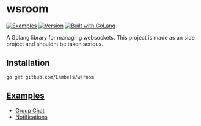 # wsroom


[![ Examples        ][examples_img    ]][examples    ]
[![Version](https://img.shields.io/badge/goversion-1.16.x-blue.svg)](https://golang.org)
<a href="https://golang.org"><img src="https://img.shields.io/badge/powered_by-Go-3362c2.svg?style=flat-square" alt="Built with GoLang"></a>

A Golang library for managing websockets.
This project is made as an side project and shouldnt be taken serious.

[examples]:     https://github.com/Lambels/wsroom/tree/master/_examples
[examples_img]: https://img.shields.io/badge/Example-__example%2F-blueviolet?style=flat-square

## Installation

~~~
go get github.com/Lambels/wsroom
~~~

## [Examples](https://github.com/Lambels/wsroom/tree/master/_examples/room_chat)
* [Group Chat](https://github.com/Lambels/wsroom/tree/master/_examples/room_chat)
* [Notifications](https://github.com/Lambels/wsroom/tree/master/_examples/notification)